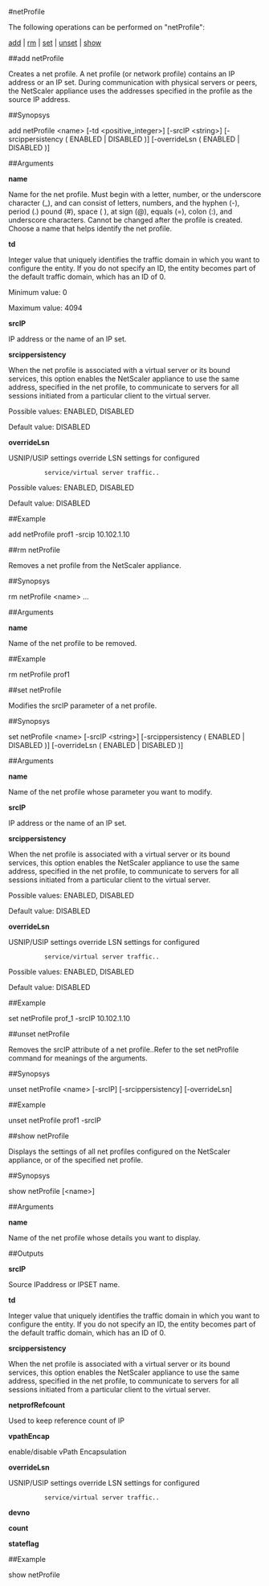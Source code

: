 #netProfile

The following operations can be performed on "netProfile":


[add](#add-netprofile) | [rm](#rm-netprofile) | [set](#set-netprofile) | [unset](#unset-netprofile) | [show](#show-netprofile)

##add netProfile

Creates a net profile. A net profile (or network profile) contains an IP address or an IP set. During communication with physical servers or peers, the NetScaler appliance uses the addresses specified in the profile as the source IP address.


##Synopsys

add netProfile &lt;name> [-td &lt;positive_integer>] [-srcIP &lt;string>] [-srcippersistency ( ENABLED | DISABLED )] [-overrideLsn ( ENABLED | DISABLED )]


##Arguments

<b>name</b>
Name for the net profile. Must begin with a letter, number, or the underscore character (_), and can consist of letters, numbers, and the hyphen (-), period (.) pound (#), space ( ), at sign (@), equals (=), colon (:), and underscore characters. Cannot be changed after the profile is created. Choose a name that helps identify the net profile.

<b>td</b>
Integer value that uniquely identifies the traffic domain in which you want to configure the entity. If you do not specify an ID, the entity becomes part of the default traffic domain, which has an ID of 0.
Minimum value: 0
Maximum value: 4094

<b>srcIP</b>
IP address or the name of an IP set.

<b>srcippersistency</b>
When the net profile is associated with a virtual server or its bound services, this option enables the NetScaler appliance to use the same  address, specified in the net profile, to communicate to servers for all sessions initiated from a particular client to the virtual server.
Possible values: ENABLED, DISABLED
Default value: DISABLED

<b>overrideLsn</b>
USNIP/USIP settings override LSN settings for configured
              service/virtual server traffic.. 
Possible values: ENABLED, DISABLED
Default value: DISABLED



##Example

add netProfile prof1 -srcip 10.102.1.10 

##rm netProfile

Removes a net profile from the NetScaler appliance.


##Synopsys

rm netProfile &lt;name> ...


##Arguments

<b>name</b>
Name of the net profile to be removed.



##Example

rm netProfile prof1

##set netProfile

Modifies the srcIP parameter of a net profile.


##Synopsys

set netProfile &lt;name> [-srcIP &lt;string>] [-srcippersistency ( ENABLED | DISABLED )] [-overrideLsn ( ENABLED | DISABLED )]


##Arguments

<b>name</b>
Name of the net profile whose parameter you want to modify.

<b>srcIP</b>
IP address or the name of an IP set.

<b>srcippersistency</b>
When the net profile is associated with a virtual server or its bound services, this option enables the NetScaler appliance to use the same  address, specified in the net profile, to communicate to servers for all sessions initiated from a particular client to the virtual server.
Possible values: ENABLED, DISABLED
Default value: DISABLED

<b>overrideLsn</b>
USNIP/USIP settings override LSN settings for configured
              service/virtual server traffic.. 
Possible values: ENABLED, DISABLED
Default value: DISABLED



##Example

set netProfile prof_1 -srcIP 10.102.1.10

##unset netProfile

Removes the srcIP attribute of a net profile..Refer to the set  netProfile command for meanings of the arguments.


##Synopsys

unset netProfile &lt;name> [-srcIP] [-srcippersistency] [-overrideLsn]


##Example

unset netProfile prof1 -srcIP

##show netProfile

Displays the settings of all net profiles configured on the NetScaler appliance, or of the specified net profile.


##Synopsys

show netProfile [&lt;name>]


##Arguments

<b>name</b>
Name of the net profile whose details you want to display.



##Outputs

<b>srcIP</b>
Source IPaddress or IPSET name.

<b>td</b>
Integer value that uniquely identifies the traffic domain in which you want to configure the entity. If you do not specify an ID, the entity becomes part of the default traffic domain, which has an ID of 0.

<b>srcippersistency</b>
When the net profile is associated with a virtual server or its bound services, this option enables the NetScaler appliance to use the same  address, specified in the net profile, to communicate to servers for all sessions initiated from a particular client to the virtual server.

<b>netprofRefcount</b>
Used to keep reference count of IP

<b>vpathEncap</b>
enable/disable vPath Encapsulation

<b>overrideLsn</b>
USNIP/USIP settings override LSN settings for configured
              service/virtual server traffic..

<b>devno</b>

<b>count</b>

<b>stateflag</b>



##Example

show netProfile

